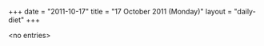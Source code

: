 +++
date = "2011-10-17"
title = "17 October 2011 (Monday)"
layout = "daily-diet"
+++


\<no entries\>
